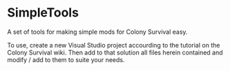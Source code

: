 # SimpleTools
A set of tools for making simple mods for Colony Survival easy.

To use, create a new Visual Studio project accourding to the tutorial on the Colony Survival wiki. Then add to that solution all files herein contained and modify / add to them to suite your needs.

